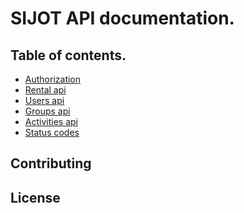 # SIJOT API documentation.

## Table of contents.

- [Authorization]()
- [Rental api]() 
- [Users api]()
- [Groups api]()
- [Activities api]()
- [Status codes]()

## Contributing

## License 
